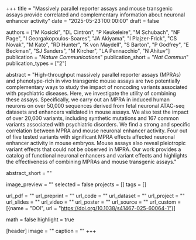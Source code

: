 +++
title = "Massively parallel reporter assays and mouse transgenic assays provide correlated and complementary information about neuronal enhancer activity"
date = "2025-05-23T00:00:00"
draft = false

authors = ["M Kosicki", "DL Cintrón", "P Keukeleire", "M Schubach", "NF Page", "I Georgakopoulos-Soares", "JA Akiyama", "I Plajzer-Frick", "CS Novak", "M Kato", "RD Hunter", "K von Maydell", "S Barton", "P Godfrey", "E Beckman", "SJ Sanders", "M Kircher", "LA Pennacchio", "N Ahituv"]
publication = "_Nature Communications_"
publication_short = "_Nat Commun_"
publication_types = ["2"]

abstract = "High-throughput massively parallel reporter assays (MPRAs) and phenotype-rich in vivo transgenic mouse assays are two potentially complementary ways to study the impact of noncoding variants associated with psychiatric diseases. Here, we investigate the utility of combining these assays. Specifically, we carry out an MPRA in induced human neurons on over 50,000 sequences derived from fetal neuronal ATAC-seq datasets and enhancers validated in mouse assays. We also test the impact of over 20,000 variants, including synthetic mutations and 167 common variants associated with psychiatric disorders. We find a strong and specific correlation between MPRA and mouse neuronal enhancer activity. Four out of five tested variants with significant MPRA effects affected neuronal enhancer activity in mouse embryos. Mouse assays also reveal pleiotropic variant effects that could not be observed in MPRA. Our work provides a catalog of functional neuronal enhancers and variant effects and highlights the effectiveness of combining MPRAs and mouse transgenic assays."

abstract_short = ""

image_preview = ""
selected = false
projects = []
tags = []

url_pdf = ""
url_preprint = ""
url_code = ""
url_dataset = ""
url_project = ""
url_slides = ""
url_video = ""
url_poster = ""
url_source = ""
url_custom = [{name = "DOI", url = "https://doi.org/10.1038/s41467-025-60064-1"}]

math = false
highlight = true

[header]
image = ""
caption = ""
+++
